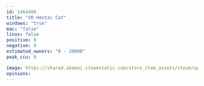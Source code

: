```yaml
---
id: 1464480
title: "VR Hentai Cat"
windows: "true"
mac: "false"
linux: false
positive: 0
negative: 0
estimated_owners: "0 - 20000"
peak_ccu: 0

image: https://shared.akamai.steamstatic.com/store_item_assets/steam/apps/1464480/header.jpg?t=1605773165
opinions:
---
```

